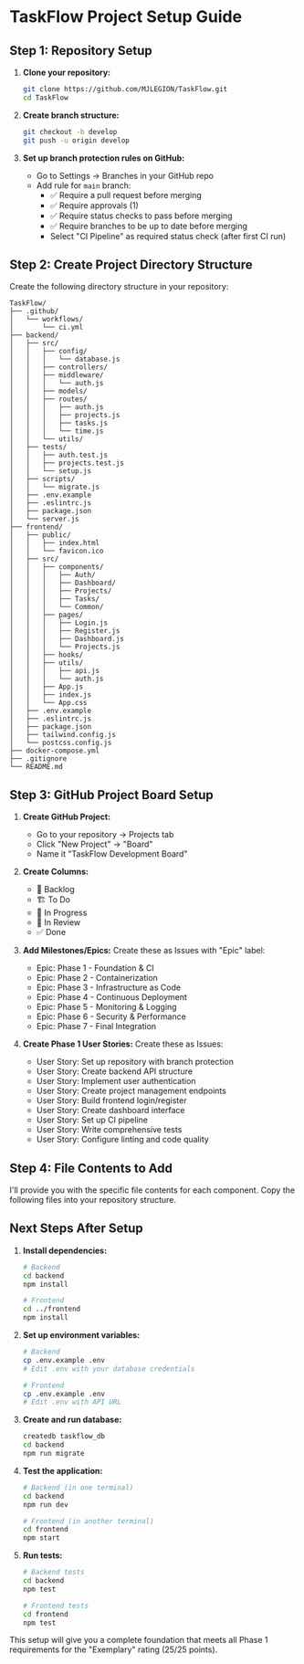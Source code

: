 # TaskFlow Project Setup Guide

## Step 1: Repository Setup

1. **Clone your repository:**
   ```bash
   git clone https://github.com/MJLEGION/TaskFlow.git
   cd TaskFlow
   ```

2. **Create branch structure:**
   ```bash
   git checkout -b develop
   git push -u origin develop
   ```

3. **Set up branch protection rules on GitHub:**
   - Go to Settings → Branches in your GitHub repo
   - Add rule for `main` branch:
     - ✅ Require a pull request before merging
     - ✅ Require approvals (1)
     - ✅ Require status checks to pass before merging
     - ✅ Require branches to be up to date before merging
     - Select "CI Pipeline" as required status check (after first CI run)

## Step 2: Create Project Directory Structure

Create the following directory structure in your repository:

```
TaskFlow/
├── .github/
│   └── workflows/
│       └── ci.yml
├── backend/
│   ├── src/
│   │   ├── config/
│   │   │   └── database.js
│   │   ├── controllers/
│   │   ├── middleware/
│   │   │   └── auth.js
│   │   ├── models/
│   │   ├── routes/
│   │   │   ├── auth.js
│   │   │   ├── projects.js
│   │   │   ├── tasks.js
│   │   │   └── time.js
│   │   └── utils/
│   ├── tests/
│   │   ├── auth.test.js
│   │   ├── projects.test.js
│   │   └── setup.js
│   ├── scripts/
│   │   └── migrate.js
│   ├── .env.example
│   ├── .eslintrc.js
│   ├── package.json
│   └── server.js
├── frontend/
│   ├── public/
│   │   ├── index.html
│   │   └── favicon.ico
│   ├── src/
│   │   ├── components/
│   │   │   ├── Auth/
│   │   │   ├── Dashboard/
│   │   │   ├── Projects/
│   │   │   ├── Tasks/
│   │   │   └── Common/
│   │   ├── pages/
│   │   │   ├── Login.js
│   │   │   ├── Register.js
│   │   │   ├── Dashboard.js
│   │   │   └── Projects.js
│   │   ├── hooks/
│   │   ├── utils/
│   │   │   ├── api.js
│   │   │   └── auth.js
│   │   ├── App.js
│   │   ├── index.js
│   │   └── App.css
│   ├── .env.example
│   ├── .eslintrc.js
│   ├── package.json
│   ├── tailwind.config.js
│   └── postcss.config.js
├── docker-compose.yml
├── .gitignore
└── README.md
```

## Step 3: GitHub Project Board Setup

1. **Create GitHub Project:**
   - Go to your repository → Projects tab
   - Click "New Project" → "Board"
   - Name it "TaskFlow Development Board"

2. **Create Columns:**
   - 📝 Backlog
   - 🏗️ To Do
   - 🚀 In Progress
   - 👀 In Review
   - ✅ Done

3. **Add Milestones/Epics:**
   Create these as Issues with "Epic" label:
   - Epic: Phase 1 - Foundation & CI
   - Epic: Phase 2 - Containerization
   - Epic: Phase 3 - Infrastructure as Code
   - Epic: Phase 4 - Continuous Deployment
   - Epic: Phase 5 - Monitoring & Logging
   - Epic: Phase 6 - Security & Performance
   - Epic: Phase 7 - Final Integration

4. **Create Phase 1 User Stories:**
   Create these as Issues:
   - User Story: Set up repository with branch protection
   - User Story: Create backend API structure
   - User Story: Implement user authentication
   - User Story: Create project management endpoints
   - User Story: Build frontend login/register
   - User Story: Create dashboard interface
   - User Story: Set up CI pipeline
   - User Story: Write comprehensive tests
   - User Story: Configure linting and code quality

## Step 4: File Contents to Add

I'll provide you with the specific file contents for each component. Copy the following files into your repository structure.

## Next Steps After Setup

1. **Install dependencies:**
   ```bash
   # Backend
   cd backend
   npm install
   
   # Frontend
   cd ../frontend
   npm install
   ```

2. **Set up environment variables:**
   ```bash
   # Backend
   cp .env.example .env
   # Edit .env with your database credentials
   
   # Frontend
   cp .env.example .env
   # Edit .env with API URL
   ```

3. **Create and run database:**
   ```bash
   createdb taskflow_db
   cd backend
   npm run migrate
   ```

4. **Test the application:**
   ```bash
   # Backend (in one terminal)
   cd backend
   npm run dev
   
   # Frontend (in another terminal)
   cd frontend
   npm start
   ```

5. **Run tests:**
   ```bash
   # Backend tests
   cd backend
   npm test
   
   # Frontend tests
   cd frontend
   npm test
   ```

This setup will give you a complete foundation that meets all Phase 1 requirements for the "Exemplary" rating (25/25 points).